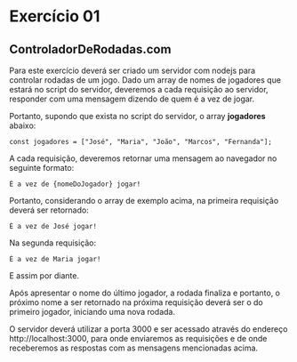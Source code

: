 # Exercício 01

## ControladorDeRodadas.com

Para este exercício deverá ser criado um servidor com nodejs para controlar rodadas de um jogo. Dado um array de nomes de jogadores que estará no script do servidor, deveremos a cada requisição ao servidor, responder com uma mensagem dizendo de quem é a vez de jogar.

Portanto, supondo que exista no script do servidor, o array **jogadores** abaixo:

```javascript=
const jogadores = ["José", "Maria", "João", "Marcos", "Fernanda"];
```

A cada requisição, deveremos retornar uma mensagem ao navegador no seguinte formato:

```
É a vez de {nomeDoJogador} jogar!
```

Portanto, considerando o array de exemplo acima, na primeira requisição deverá ser retornado:

```
É a vez de José jogar!
```

Na segunda requisição:

```
É a vez de Maria jogar!
```

E assim por diante.

Após apresentar o nome do último jogador, a rodada finaliza e portanto, o próximo nome a ser retornado na próxima requisição deverá ser o do primeiro jogador, iniciando uma nova rodada.

O servidor deverá utilizar a porta 3000 e ser acessado através do endereço http://localhost:3000, para onde enviaremos as requisições e de onde receberemos as respostas com as mensagens mencionadas acima.

